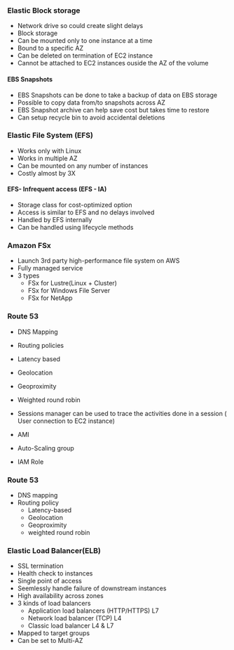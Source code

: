 ### Elastic Block storage
- Network drive so could create slight delays 
- Block storage
- Can be mounted only to one instance at a time
- Bound to a specific AZ
- Can be deleted on termination of EC2 instance
- Cannot be attached to EC2 instances ouside the AZ of the volume

#### EBS Snapshots
- EBS Snapshots can be done to take a backup of data on EBS storage
- Possible to copy data from/to snapshots across AZ
- EBS Snapshot archive can help save cost but takes time to restore
- Can setup recycle bin to avoid accidental deletions

### Elastic File System (EFS)
- Works only with Linux
- Works in multiple AZ
- Can be mounted on any number of instances
- Costly almost by 3X

#### EFS- Infrequent access (EFS - IA)
- Storage class for cost-optimized option
- Access is similar to EFS and no delays involved
- Handled by EFS internally
- Can be handled using lifecycle methods

### Amazon FSx
- Launch 3rd party high-performance file system on AWS
- Fully managed service
- 3 types
  - FSx for Lustre(Linux + Cluster)
  - FSx for Windows File Server
  - FSx for NetApp

### Route 53
- DNS Mapping
- Routing policies
 - Latency based
 - Geolocation
 - Geoproximity
 - Weighted round robin

- Sessions manager can be used to trace the activities done in a session ( User connection to EC2 instance)
- AMI
- Auto-Scaling group
- IAM Role

### Route 53

- DNS mapping
- Routing policy
  - Latency-based
  - Geolocation
  - Geoproximity
  - weighted round robin

### Elastic Load Balancer(ELB)
- SSL termination
- Health check to instances
- Single point of access
- Seemlessly handle failure of downstream instances
- High availability across zones
- 3 kinds of load balancers
  - Application load balancers (HTTP/HTTPS) L7
  - Network load balancer (TCP) L4
  - Classic load balancer L4 & L7
- Mapped to target groups
- Can be set to Multi-AZ

